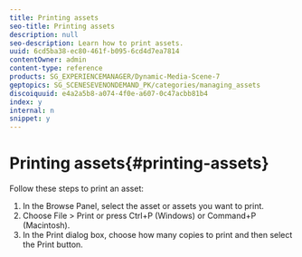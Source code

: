 ```yaml
---
title: Printing assets
seo-title: Printing assets
description: null
seo-description: Learn how to print assets.
uuid: 6cd5ba38-ec80-461f-b095-6cd4d7ea7814
contentOwner: admin
content-type: reference
products: SG_EXPERIENCEMANAGER/Dynamic-Media-Scene-7
geptopics: SG_SCENESEVENONDEMAND_PK/categories/managing_assets
discoiquuid: e4a2a5b8-a074-4f0e-a607-0c47acbb81b4
index: y
internal: n
snippet: y
---
```


# Printing assets{#printing-assets}

Follow these steps to print an asset:

1. In the Browse Panel, select the asset or assets you want to print.
1. Choose File &gt; Print or press Ctrl+P (Windows) or Command+P (Macintosh).
1. In the Print dialog box, choose how many copies to print and then select the Print button.

